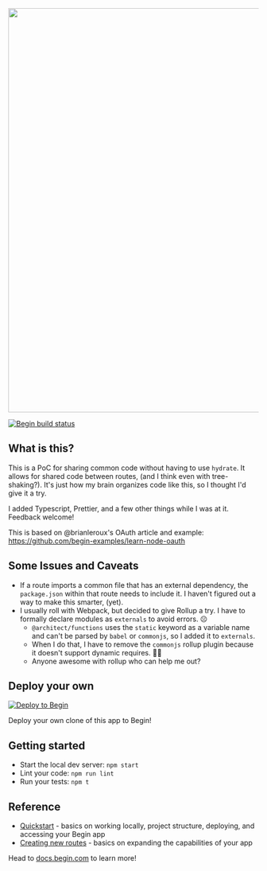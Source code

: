 <img src="https://static.begin.app/node-hello-world/readme-banner.png" width="813">

[![Begin build status](https://buildstatus.begin.app/climb-rj2/status.svg)](https://begin.com)

## What is this?

This is a PoC for sharing common code without having to use `hydrate`. It allows for shared code between routes, (and I think even with tree-shaking?). It's just how my brain organizes code like this, so I thought I'd give it a try.

I added Typescript, Prettier, and a few other things while I was at it. Feedback welcome!

This is based on @brianleroux's OAuth article and example: https://github.com/begin-examples/learn-node-oauth

## Some Issues and Caveats

- If a route imports a common file that has an external dependency, the `package.json` within that route needs to include it. I haven't figured out a way to make this smarter, (yet).
- I usually roll with Webpack, but decided to give Rollup a try. I have to formally declare modules as `externals` to avoid errors. ☹️
  - `@architect/functions` uses the `static` keyword as a variable name and can't be parsed by `babel` or `commonjs`, so I added it to `externals`.
  - When I do that, I have to remove the `commonjs` rollup plugin because it doesn't support dynamic requires. 🤷‍♂️
  - Anyone awesome with rollup who can help me out?

## Deploy your own

[![Deploy to Begin](https://static.begin.com/deploy-to-begin.svg)](https://begin.com/apps/create?template=https://github.com/begin-examples/node-hello-world)

Deploy your own clone of this app to Begin!

## Getting started

- Start the local dev server: `npm start`
- Lint your code: `npm run lint`
- Run your tests: `npm t`

## Reference

- [Quickstart](https://docs.begin.com/en/guides/quickstart/) - basics on working locally, project structure, deploying, and accessing your Begin app
- [Creating new routes](https://docs.begin.com/en/functions/creating-new-functions) - basics on expanding the capabilities of your app

Head to [docs.begin.com](https://docs.begin.com/) to learn more!
